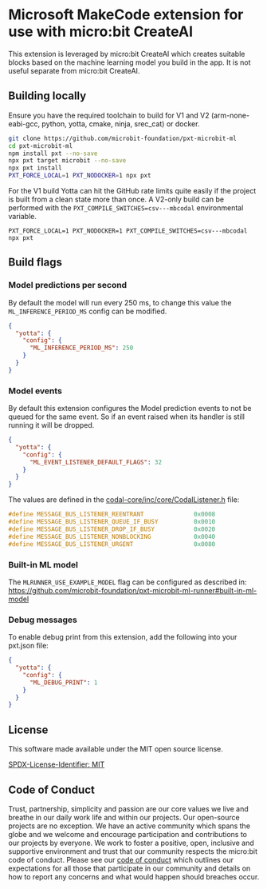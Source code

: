 # Microsoft MakeCode extension for use with micro:bit CreateAI

This extension is leveraged by micro:bit CreateAI which creates suitable blocks based on the machine learning model you build in the app. It is not useful separate from micro:bit CreateAI.

## Building locally

Ensure you have the required toolchain to build for V1 and V2
(arm-none-eabi-gcc, python, yotta, cmake, ninja, srec_cat) or docker.

```bash
git clone https://github.com/microbit-foundation/pxt-microbit-ml
cd pxt-microbit-ml
npm install pxt --no-save
npx pxt target microbit --no-save
npx pxt install
PXT_FORCE_LOCAL=1 PXT_NODOCKER=1 npx pxt
```

For the V1 build Yotta can hit the GitHub rate limits quite easily if the
project is built from a clean state more than once.
A V2-only build can be performed with the `PXT_COMPILE_SWITCHES=csv---mbcodal`
environmental variable.

```
PXT_FORCE_LOCAL=1 PXT_NODOCKER=1 PXT_COMPILE_SWITCHES=csv---mbcodal npx pxt
```

## Build flags

### Model predictions per second

By default the model will run every 250 ms, to change this value the
`ML_INFERENCE_PERIOD_MS` config can be modified.

```json
{
  "yotta": {
    "config": {
      "ML_INFERENCE_PERIOD_MS": 250
    }
  }
}
```

### Model events

By default this extension configures the Model prediction events to not be
queued for the same event.
So if an event raised when its handler is still running it will be dropped.

```json
{
  "yotta": {
    "config": {
      "ML_EVENT_LISTENER_DEFAULT_FLAGS": 32
    }
  }
}
```

The values are defined in the
[codal-core/inc/core/CodalListener.h](https://github.com/lancaster-university/codal-core/blob/df05db9e15499bd8906618192a4d482e3836c62f/inc/core/CodalListener.h#L36-L40)
file:

```cpp
#define MESSAGE_BUS_LISTENER_REENTRANT              0x0008
#define MESSAGE_BUS_LISTENER_QUEUE_IF_BUSY          0x0010
#define MESSAGE_BUS_LISTENER_DROP_IF_BUSY           0x0020
#define MESSAGE_BUS_LISTENER_NONBLOCKING            0x0040
#define MESSAGE_BUS_LISTENER_URGENT                 0x0080
```

### Built-in ML model

The `MLRUNNER_USE_EXAMPLE_MODEL` flag can be configured as described in:
https://github.com/microbit-foundation/pxt-microbit-ml-runner#built-in-ml-model

### Debug messages

To enable debug print from this extension, add the following into your
pxt.json file:

```json
{
  "yotta": {
    "config": {
      "ML_DEBUG_PRINT": 1
    }
  }
}
```

## License

This software made available under the MIT open source license.

[SPDX-License-Identifier: MIT](/LICENSE)

## Code of Conduct

Trust, partnership, simplicity and passion are our core values we live and breathe in our daily work life and within our projects. Our open-source projects are no exception. We have an active community which spans the globe and we welcome and encourage participation and contributions to our projects by everyone. We work to foster a positive, open, inclusive and supportive environment and trust that our community respects the micro:bit code of conduct. Please see our [code of conduct](https://www.microbit.org/safeguarding/) which outlines our expectations for all those that participate in our community and details on how to report any concerns and what would happen should breaches occur.
